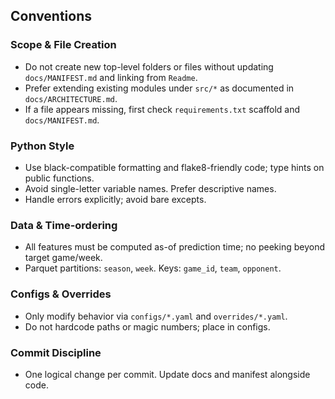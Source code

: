 ## Conventions

### Scope & File Creation

- Do not create new top-level folders or files without updating `docs/MANIFEST.md` and linking from `Readme`.
- Prefer extending existing modules under `src/*` as documented in `docs/ARCHITECTURE.md`.
- If a file appears missing, first check `requirements.txt` scaffold and `docs/MANIFEST.md`.

### Python Style

- Use black-compatible formatting and flake8-friendly code; type hints on public functions.
- Avoid single-letter variable names. Prefer descriptive names.
- Handle errors explicitly; avoid bare excepts.

### Data & Time-ordering

- All features must be computed as-of prediction time; no peeking beyond target game/week.
- Parquet partitions: `season`, `week`. Keys: `game_id`, `team`, `opponent`.

### Configs & Overrides

- Only modify behavior via `configs/*.yaml` and `overrides/*.yaml`.
- Do not hardcode paths or magic numbers; place in configs.

### Commit Discipline

- One logical change per commit. Update docs and manifest alongside code.



